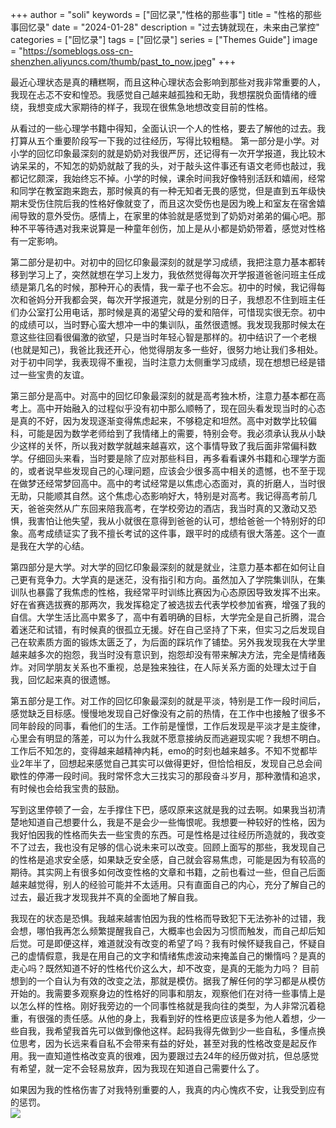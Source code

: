 +++
author = "soli"
keywords = ["回忆录","性格的那些事"]
title = "性格的那些事回忆录"
date = "2024-01-28"
description = "过去铸就现在，未来由己掌控"
categories = ["回忆录"]
tags = ["回忆录"]
series = ["Themes Guide"]
image = "https://someblogs.oss-cn-shenzhen.aliyuncs.com/thumb/past_to_now.jpeg"
+++
<!--more-->
最近心理状态是真的糟糕啊，而且这种心理状态会影响到那些对我非常重要的人，我现在忐忑不安和惶恐。我感觉自己越来越孤独和无助，我想摆脱负面情绪的缠绕，我想变成大家期待的样子，我现在很焦急地想改变目前的性格。

从看过的一些心理学书籍中得知，全面认识一个人的性格，要去了解他的过去。我打算从五个重要阶段写一下我的过往经历，写得比较粗糙。
第一部分是小学。对小学的回忆印象最深刻的就是奶奶对我很严厉，还记得有一次开学报道，我比较木讷呆呆的，不知怎的奶奶就敲了我的头，对于敲头这件事还有语文老师也敲过，我都记忆颇深，我始终忘不掉。小学的时候，课余时间我好像特别活跃和嬉闹，经常和同学在教室跑来跑去，那时候真的有一种无知者无畏的感觉，但是直到五年级快期末受伤住院后我的性格好像就变了，而且这次受伤也是因为晚上和室友在宿舍嬉闹导致的意外受伤。感情上，在家里的体验就是感觉到了奶奶对弟弟的偏心吧。那种不平等待遇对我来说算是一种童年创伤，加上是从小都是奶奶带着，感觉对性格有一定影响。

第二部分是初中。对初中的回忆印象最深刻的就是学习成绩，我把注意力基本都转移到学习上了，突然就想在学习上发力，我依然觉得每次开学报道爸爸问班主任成绩是第几名的时候，那种开心的表情，我一辈子也不会忘。初中的时候，我记得每次和爸妈分开我都会哭，每次开学报道完，就是分别的日子，我想忍不住到班主任们办公室打公用电话，那时候是真的渴望父母的爱和陪伴，可惜现实很无奈。初中的成绩可以，当时野心蛮大想冲一中的集训队，虽然很遗憾。我发现我那时候太在意这些往回看很偏激的欲望，只是当时年轻心智是那样的。初中结识了一个老根(也就是知己)，我爸比我还开心，他觉得朋友多一些好，很努力地让我们多相处。对于初中同学，我表现得不重视，当时注意力太侧重学习成绩，现在想想已经是错过一些宝贵的友谊。

第三部分是高中。对高中的回忆印象最深刻的就是高考独木桥，注意力基本都在高考上。高中开始融入的过程似乎没有初中那么顺畅了，现在回头看发现当时的心态是真的不好，因为发现逐渐变得焦虑起来，不够稳定和坦然。高中对数学比较偏科，可能是因为数学老师给到了我情绪上的需要，特别会夸。我必须承认我从小缺少这样的关怀，所以我对数学就越来越喜欢，这个事情导致了我后面非常偏科数学。仔细回头来看，当时要是除了应对那些科目，再多看看课外书籍和心理学方面的，或者说早些发现自己的心理问题，应该会少很多高中相关的遗憾，也不至于现在做梦还经常梦回高中。高中的考试经常是以焦虑心态面对，真的折磨人，当时很无助，只能顺其自然。这个焦虑心态影响好大，特别是对高考。我记得高考前几天，爸爸突然从广东回来陪我高考，在学校旁边的酒店，我当时真的又激动又恐惧，我害怕让他失望，我从小就很在意得到爸爸的认可，想给爸爸一个特别好的印象。高考成绩证实了我不擅长考试的这件事，跟平时的成绩有很大落差。这个一直是我在大学的心结。

第四部分是大学。对大学的回忆印象最深刻的就是就业，注意力基本都在如何让自己更有竞争力。大学真的是迷茫，没有指引和方向。虽然加入了学院集训队，在集训队也暴露了我焦虑的性格，我经常平时训练比赛因为心态原因导致发挥不出来。好在省赛选拔赛的那两次，我发挥稳定了被选拔去代表学校参加省赛，增强了我的自信。大学生活比高中累多了，高中有着明确的目标，大学完全是自己折腾，混合着迷茫和试错，有时候真的很孤立无援。好在自己坚持了下来，但实习之后发现自己在软素质方面的锻炼太匮乏了，为后面的踩坑作了铺垫。另外我发现我在大学里越来越多次的抱怨，我当时没有意识到，抱怨却没有带来解决方法，完全是情绪轰炸。对同学朋友关系也不重视，总是独来独往，在人际关系方面的处理太过于自我，回忆起来真的很遗憾。

第五部分是工作。对工作的回忆印象最深刻的就是平淡，特别是工作一段时间后，感觉缺乏目标感。慢慢地发现自己好像没有之前的热情，在工作中也接触了很多不同年龄段的同事，看他们的生活。工作前是憧憬，工作后发现是平淡才是主旋律，心里会有明显的落差，可以为什么我就不愿意接纳反而逃避现实呢？我想不明白。工作后不知怎的，变得越来越精神内耗，emo的时刻也越来越多。不知不觉都毕业2年半了，回想起来感觉自己其实可以做得更好，但恰恰相反，发现自己总会间歇性的停滞一段时间。我时常怀念大三找实习的那段奋斗岁月，那种激情和追求，有时候也会给我宝贵的鼓励。

写到这里停顿了一会，左手撑住下巴，感叹原来这就是我的过去啊。如果我当初清楚地知道自己想要什么，我是不是会少一些悔恨呢。我想要一种较好的性格，因为我好怕因我的性格而失去一些宝贵的东西。可是性格是过往经历所造就的，我改变不了过去，我也没有足够的信心说未来可以改变。回顾上面写的那些，我发现自己的性格是追求安全感，如果缺乏安全感，自己就会容易焦虑，可能是因为有较高的期待。其实网上有很多如何改变性格的文章和书籍，之前也看过一些，但自己后面越来越觉得，别人的经验可能并不太适用。只有直面自己的内心，充分了解自己的过去，最近我才发现我并不真的全面地了解自我。

我现在的状态是恐惧。我越来越害怕因为我的性格而导致犯下无法弥补的过错，我会想，哪怕我再怎么频繁提醒我自己，大概率也会因为习惯而触发，而自己却后知后觉。可是即便这样，难道就没有改变的希望了吗？我有时候怀疑我自己，怀疑自己的虚情假意，我是在用自己的文字和情绪焦虑波动来掩盖自己的懒惰吗？是真的走心吗？既然知道不好的性格代价这么大，却不改变，是真的无能为力吗？
目前想到的一个自认为有效的改变之法，那就是模仿。据我了解任何的学习都是从模仿开始的。我需要多观察身边的性格好的同事和朋友，观察他们在对待一些事情上是以怎么样的性格。刚好我旁边的一个同事性格就是我向往的类型，为人非常沉着稳重，有很强的责任感。从他的身上，我看到好的性格更应该是多为他人着想，少一些自我，我希望我首先可以做到像他这样。起码我得先做到少一些自私，多懂点换位思考，因为长远来看自私不会带来有益的好处，甚至对我的性格改变是起反作用。我一直知道性格改变真的很难，因为要跟过去24年的经历做对抗，但总感觉有希望，就一定不会轻易放弃，因为我现在知道自己需要什么了。

如果因为我的性格伤害了对我特别重要的人，我真的内心愧疚不安，让我受到应有的惩罚。
<br />![](https://someblogs.oss-cn-shenzhen.aliyuncs.com/thumb/past_to_now.jpeg)